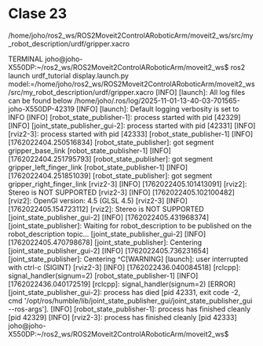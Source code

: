 # Clase 23 
/home/joho/ros2_ws/ROS2Moveit2ControlARoboticArm/moveit2_ws/src/my_robot_description/urdf/gripper.xacro


TERMINAL
joho@joho-X550DP:~/ros2_ws/ROS2Moveit2ControlARoboticArm/moveit2_ws$ ros2 launch urdf_tutorial display.launch.py model:=/home/joho/ros2_ws/ROS2Moveit2ControlARoboticArm/moveit2_ws/src/my_robot_description/urdf/gripper.xacro
[INFO] [launch]: All log files can be found below /home/joho/.ros/log/2025-11-01-13-40-03-701565-joho-X550DP-42319
[INFO] [launch]: Default logging verbosity is set to INFO
[INFO] [robot_state_publisher-1]: process started with pid [42329]
[INFO] [joint_state_publisher_gui-2]: process started with pid [42331]
[INFO] [rviz2-3]: process started with pid [42333]
[robot_state_publisher-1] [INFO] [1762022404.250516834] [robot_state_publisher]: got segment gripper_base_link
[robot_state_publisher-1] [INFO] [1762022404.251795793] [robot_state_publisher]: got segment gripper_left_finger_link
[robot_state_publisher-1] [INFO] [1762022404.251851039] [robot_state_publisher]: got segment gripper_right_finger_link
[rviz2-3] [INFO] [1762022405.101413091] [rviz2]: Stereo is NOT SUPPORTED
[rviz2-3] [INFO] [1762022405.102100482] [rviz2]: OpenGl version: 4.5 (GLSL 4.5)
[rviz2-3] [INFO] [1762022405.154723112] [rviz2]: Stereo is NOT SUPPORTED
[joint_state_publisher_gui-2] [INFO] [1762022405.431968374] [joint_state_publisher]: Waiting for robot_description to be published on the robot_description topic...
[joint_state_publisher_gui-2] [INFO] [1762022405.470798678] [joint_state_publisher]: Centering
[joint_state_publisher_gui-2] [INFO] [1762022405.736231654] [joint_state_publisher]: Centering
^C[WARNING] [launch]: user interrupted with ctrl-c (SIGINT)
[rviz2-3] [INFO] [1762022436.040084518] [rclcpp]: signal_handler(signum=2)
[robot_state_publisher-1] [INFO] [1762022436.040172519] [rclcpp]: signal_handler(signum=2)
[ERROR] [joint_state_publisher_gui-2]: process has died [pid 42331, exit code -2, cmd '/opt/ros/humble/lib/joint_state_publisher_gui/joint_state_publisher_gui --ros-args'].
[INFO] [robot_state_publisher-1]: process has finished cleanly [pid 42329]
[INFO] [rviz2-3]: process has finished cleanly [pid 42333]
joho@joho-X550DP:~/ros2_ws/ROS2Moveit2ControlARoboticArm/moveit2_ws$ 





